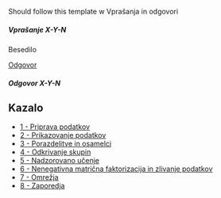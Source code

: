 Should follow this template w
Vprašanja in odgovori

##### Vprašanje X-Y-N

Besedilo

[Odgovor](rešitve_XX-Y_*.ipynb#odgovor-X-Y-N)


##### Odgovor X-Y-N


## Kazalo

* [1 - Priprava podatkov](01-1_podatki_numpy.ipynb)
* [2 - Prikazovanje podatkov](02-1_prikaz_matplotlib.ipynb)
* [3 - Porazdelitve in osamelci](03-1_porazdelitve.ipynb)
* [4 - Odkrivanje skupin](04-1_gručenje_voditelji.ipynb)
* [5 - Nadzorovano učenje](05-1_nadzorovano_linreg.ipynb)
* [6 - Nenegativna matrična faktorizacija in zlivanje podatkov](06-1_NMF.ipynb)
* [7 - Omrežja](07-1_omrežja_networkx.ipynb)
* [8 - Zaporedja](08-1_zaporedja_HMM.ipynb)



